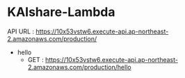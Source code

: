 # KAIshare-Lambda

API URL : https://10x53vstw6.execute-api.ap-northeast-2.amazonaws.com/production/

- hello
  - GET : https://10x53vstw6.execute-api.ap-northeast-2.amazonaws.com/production/hello
